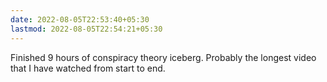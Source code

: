 ```yaml
---
date: 2022-08-05T22:53:40+05:30
lastmod: 2022-08-05T22:54:21+05:30
---
```


Finished 9 hours of conspiracy theory iceberg. Probably the longest video that I have watched from start to end.
